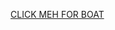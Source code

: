 
[CLICK MEH FOR BOAT](https://discord.com/oauth2/authorize?client_id=942610301357006938&permissions=8&scope=bot%20applications.commands)



